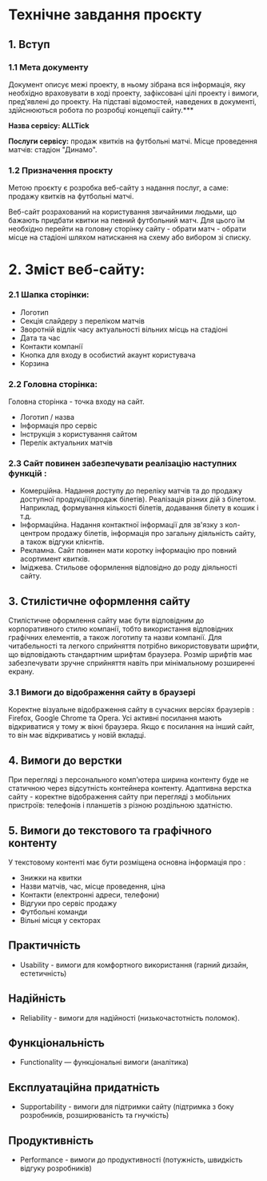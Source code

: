 # Технічне завдання проєкту

## 1. Вступ

### 1.1 Мета документу

Документ описує межі проекту, в ньому зібрана вся інформація, яку необхідно враховувати в ході проекту, зафіксовані цілі проекту і вимоги, пред'явлені до проекту. На підставі відомостей, наведених в документі, здійснюються робота по розробці концепції сайту.***

**Назва сервісу: ALLTick**

**Послуги сервісу:** продаж квитків на футбольні матчі. 
Місце проведення матчів: стадіон "Динамо".

### 1.2 Призначення проєкту

Метою проєкту є розробка веб-сайту з надання послуг, а саме: продажу квитків на футбольні матчі.

Веб-сайт розрахований на користування звичайними людьми, що бажають придбати квитки на певний футбольний матч.
Для цього їм необхідно перейти на головну сторінку сайту - обрати матч - обрати місце на стадіоні шляхом натискання на схему або вибором зі списку.

# 2. Зміст веб-сайту:
### 2.1 Шапка сторінки: ###
   * Логотип
   * Секція слайдеру з переліком матчів
   * Зворотній відлік часу актуальності вільних місць на стадіоні
   * Дата та час
   * Контакти компанії
   * Кнопка для входу в особистий акаунт користувача
   * Корзина

### 2.2 Головна сторінка: ### 
Головна сторінка - точка входу на сайт.

  * Логотип / назва
  * Інформація про сервіс
  * Інструкція з користування сайтом
  * Перелік актуальних матчів

### 2.3 Сайт повинен забезпечувати реалізацію наступних функцій : ###

* Комерційна. Надання доступу до переліку матчів та до продажу доступної продукції(продаж білетів). Реалізація різних дій з білетом. Наприклад, формування кількості білетів, додавання білету в кошик і т.д.
* Інформаційна. Надання контактної інформації для зв'язку з кол-центром продажу білетів, інформація про загальну діяльність сайту, а також відгуки клієнтів.
* Рекламна. Сайт повинен мати коротку інформацію про повний асортимент квитків.
* Іміджева. Стильове оформлення відповідно до роду діяльності сайту.
 
## 3. Стилістичне оформлення сайту ###

Стилістичне оформлення сайту має бути відповідним до корпоративного стилю компанії, тобто використання відповідних графічних елементів, а також логотипу та назви компанії. Для читабельності та легкого сприйняття потрібно використовувати шрифти, що відповідають стандартним шрифтам браузера. Розмір шрифтів має забезпечувати зручне сприйняття навіть при мінімальному розширенні екрану.

### 3.1 Вимоги до відображення сайту в браузері ###

Коректне візуальне відображення сайту в сучасних версіях браузерів : Firefox, Google Chrome та Opera.
Усі активні посилання мають відкриватися у тому ж вікні браузера. Якщо є посилання на інший сайт, то він має відкриватись у новій вкладці.

## 4. Вимоги до верстки ###

При перегляді з персонального комп'ютера ширина контенту буде не статичною через відсутність контейнера контенту. 
Адаптивна верстка сайту - коректне відображення сайту при перегляді з мобільних пристроїв: телефонів і планшетів з різною роздільною здатністю.

## 5. Вимоги до текстового та графічного контенту ###

У текстовому контенті має бути розміщена основна інформація про :
* Знижки на квитки
* Назви матчів, час, місце проведення, ціна
* Контакти (електронні адреси, телефони)
* Відгуки про сервіс продажу
* Футбольні команди
* Вільні місця у секторах

## Практичність ##
* Usability - вимоги для комфортного використання (гарний дизайн, естетичність)

## Надійність ##
* Reliability - вимоги для надійності (низькочастотність поломок).

## Функціональність ##
* Functionality — функціональні вимоги (аналітика)

## Експлуатаційна придатність ##
* Supportability - вимоги для підтримки сайту (підтримка з боку розробників, розширюваність та гнучкість)

## Продуктивність ##
* Performance - вимоги до продуктивності (потужність, швидкість відгуку розробників)
